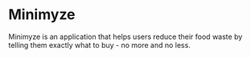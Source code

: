 # Minimyze
Minimyze is an application that helps users reduce their food waste by telling them exactly what to buy - no more and no less.
